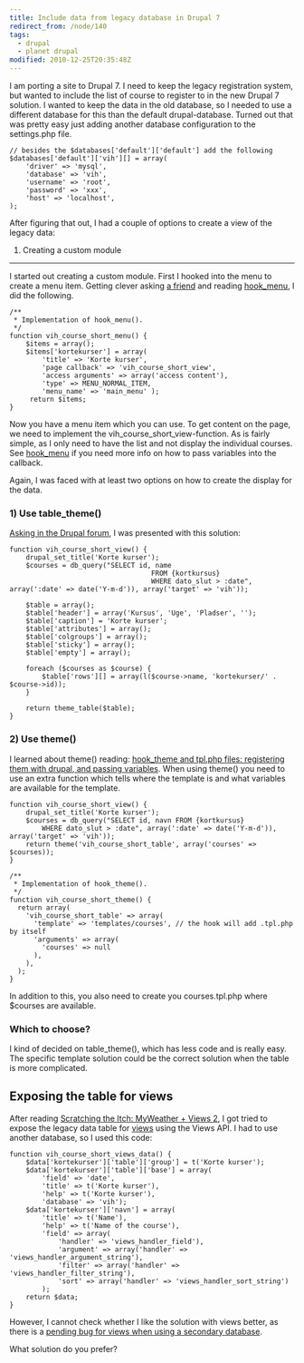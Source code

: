 ```yaml
---
title: Include data from legacy database in Drupal 7
redirect_from: /node/140
tags:
  - drupal
  - planet drupal
modified: 2010-12-25T20:35:48Z
---
```


I am porting a site to Drupal 7. I need to keep the legacy registration system, but wanted to include the list of course to register to in the new Drupal 7 solution. I wanted to keep the data in the old database, so I needed to use a different database for this than the default drupal-database. Turned out that was pretty easy just adding another database configuration to the settings.php file.

```
// besides the $databases['default']['default'] add the following
$databases['default']['vih'][] = array(
    'driver' => 'mysql',
    'database' => 'vih',
    'username' => 'root',
    'password' => 'xxx',
    'host' => 'localhost',
);
```
After figuring that out, I had a couple of options to create a view of the legacy data:

1) Creating a custom module
---------------------------

I started out creating a custom module. First I hooked into the menu to create a menu item. Getting clever asking [a friend](http://konstrukt.dk/) and reading [hook\_menu](http://api.drupal.org/api/drupal/modules--system--system.api.php/function/hook_menu/7), I did the following.

```
/**
 * Implementation of hook_menu().
 */ 
function vih_course_short_menu() {
    $items = array(); 
    $items['kortekurser'] = array( 
        'title' => 'Korte kurser', 
        'page callback' => 'vih_course_short_view', 
        'access arguments' => array('access content'), 
        'type' => MENU_NORMAL_ITEM, 
        'menu_name' => 'main_menu' ); 
     return $items; 
} 
```
Now you have a menu item which you can use. To get content on the page, we need to implement the vih\_course\_short\_view-function. As is fairly simple, as I only need to have the list and not display the individual courses. See [hook\_menu](http://api.drupal.org/api/drupal/modules--system--system.api.php/function/hook_menu/7) if you need more info on how to pass variables into the callback.

Again, I was faced with at least two options on how to create the display for the data.

### 1) Use table\_theme()

[Asking in the Drupal forum](http://drupal.org/node/974934), I was presented with this solution:

```
function vih_course_short_view() {
    drupal_set_title('Korte kurser');
    $courses = db_query("SELECT id, name 
                                   FROM {kortkursus} 
                                   WHERE dato_slut > :date", array(':date' => date('Y-m-d')), array('target' => 'vih'));
    
    $table = array();
    $table['header'] = array('Kursus', 'Uge', 'Pladser', '');
    $table['caption'] = 'Korte kurser';
    $table['attributes'] = array();
    $table['colgroups'] = array();
    $table['sticky'] = array();
    $table['empty'] = array();
    
    foreach ($courses as $course) {
        $table['rows'][] = array(l($course->name, 'kortekurser/' . $course->id));
    }
    
    return theme_table($table);    
}
```
### 2) Use theme()

I learned about theme() reading: [hook\_theme and tpl.php files: registering them with drupal, and passing variables](http://www.nicklewis.org/drupal-hackers-cookbook/theming/hook_theme-and-template-files). When using theme() you need to use an extra function which tells where the template is and what variables are available for the template.

```
function vih_course_short_view() {
    drupal_set_title('Korte kurser');
    $courses = db_query("SELECT id, navn FROM {kortkursus} 
        WHERE dato_slut > :date", array(':date' => date('Y-m-d')), array('target' => 'vih'));
    return theme('vih_course_short_table', array('courses' => $courses));
}

/**
 * Implementation of hook_theme().
 */
function vih_course_short_theme() {
  return array(
    'vih_course_short_table' => array(
      'template' => 'templates/courses', // the hook will add .tpl.php by itself
      'arguments' => array(
        'courses' => null
      ),
    ),
  );
}
```
In addition to this, you also need to create you courses.tpl.php where $courses are available.

### Which to choose?

I kind of decided on table\_theme(), which has less code and is really easy. The specific template solution could be the correct solution when the table is more complicated.

Exposing the table for views
----------------------------

After reading [Scratching the Itch: MyWeather + Views 2](http://www.stevekarsch.com/2008/11/30/scratching-itch-myweather-views-2), I got tried to expose the legacy data table for [views](http://drupal.org/project/views) using the Views API. I had to use another database, so I used this code:

```
function vih_course_short_views_data() {
    $data['kortekurser']['table']['group'] = t('Korte kurser');
    $data['kortekurser']['table']['base'] = array(
        'field' => 'date',
        'title' => t('Korte kurser'),
        'help' => t('Korte kurser'),
        'database' => 'vih');
    $data['kortekurser']['navn'] = array(
        'title' => t('Name'),
        'help' => t('Name of the course'),
        'field' => array(
            'handler' => 'views_handler_field'),
            'argument' => array('handler' => 'views_handler_argument_string'),
            'filter' => array('handler' => 'views_handler_filter_string'),
            'sort' => array('handler' => 'views_handler_sort_string')
        );
    return $data;
}

```
However, I cannot check whether I like the solution with views better, as there is a [pending bug for views when using a secondary database](http://drupal.org/node/949526).

What solution do you prefer?
